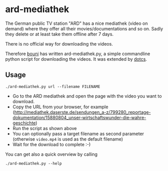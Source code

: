 ard-mediathek
===============

The German public TV station "ARD" has a nice mediathek (video on demand) where they offer all their movies/documentations and so on.
Sadly they delete or at least take them offline after 7 days.

There is no official way for downloading the videos.

Therefore [bouni](https://github.com/Bouni) has written ard-mediathek.py, a simple commandline python script for downloading the videos. It was extended by [dotcs](https://github.com/dotcs).

## Usage

    ./ard-mediathek.py url --filename FILENAME

 - Go to the ARD mediathek and open the page with the video you want to download.
 - Copy the URL from your browser, for example (http://mediathek.daserste.de/sendungen_a-z/799280_reportage-dokumentation/15880804_unser-wirtschaftswunder-die-wahre-geschichte)
 - Run the script as shown above
 - You can optionally pass a target filename as second parameter (otherwise `video.mp4` is used as the default filename)
 - Wait for the download to complete :-)

You can get also a quick overview by calling

    ./ard-mediathek.py --help
